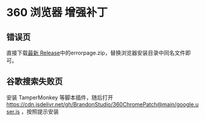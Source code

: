 # 360 浏览器 增强补丁

## 错误页
直接下载[最新 Release](https://github.com/BrandonStudio/360ChromePatch/releases/latest)中的errorpage.zip，替换浏览器安装目录中同名文件即可。

## 谷歌搜索失败页
安装 TamperMonkey 等脚本插件，随后打开 https://cdn.jsdelivr.net/gh/BrandonStudio/360ChromePatch@main/google.user.js ，按照提示安装
